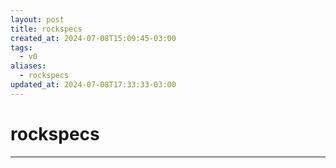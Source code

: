 ```yaml
---
layout: post
title: rockspecs
created_at: 2024-07-08T15:09:45-03:00
tags:
  - v0
aliases:
  - rockspecs
updated_at: 2024-07-08T17:33:33-03:00
---
```

# rockspecs
---

